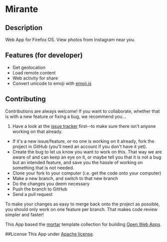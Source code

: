 # Mirante

## Description

Web App for Firefox OS. View photos from Instagram near you.

## Features (for developer)

* Get geolocation
* Load remote content
* Web activity for share
* Convert unicode to emoji with [emoji.js](https://github.com/iLeonidze/emoji.js)

## Contributing

Contributions are always welcome! If you want to collaborate, whether that is with a new feature or fixing a bug, we recommend you...

1. Have a look at the [issue tracker](https://github.com/brunolimawd/mirante/issues) first--to make sure there isn't anyone working on that already.
* If it's a new issue/feature, or no one is working on it already, fork the project in GitHub (you'll need an account if you don't have it yet).
* Create the bug to let us know you want to work on this. That way we are aware of and can keep an eye on it, or maybe tell you that it is not a bug but an intended feature, and save you the hassle of working on something that is not needed.
* Clone your fork to your computer (i.e. get the code onto your computer)
* Make a new branch, and switch to that new branch
* Do the changes you deem necessary
* Push the branch to GitHub
* Send a pull request

To make your changes as easy to merge back onto the project as possible, you should only work on one feature per branch. That makes code review simpler and faster!

This App based the [mortar](https://github.com/mozilla/mortar/) template collection for building [Open Web Apps](https://developer.mozilla.org/Apps).

##License
This App under [Apache license](http://www.apache.org/licenses/LICENSE-2.0).